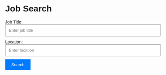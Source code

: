 <html lang="en">
<head>
<meta charset="UTF-8">
<meta name="viewport" content="width=device-width, initial-scale=1.0">
<title>Job Search</title>
<style>
    body {
        font-family: Arial, sans-serif;
        margin: 0;
        padding: 20px;
    }
    form {
        max-width: 600px;
        margin: 0 auto;
    }
    input[type="text"] {
        width: 100%;
        padding: 10px;
        margin-bottom: 10px;
    }
    input[type="submit"] {
        background-color: #007bff;
        color: #fff;
        padding: 10px 20px;
        border: none;
        cursor: pointer;
    }
    input[type="submit"]:hover {
        background-color: #0056b3;
    }
</style>
<script src="https://ajax.googleapis.com/ajax/libs/jquery/3.5.1/jquery.min.js"></script>
<script>
    $(document).ready(function() {
        $('#jobSearchForm').submit(function(event) {
            event.preventDefault(); // Prevent the form from submitting normally
            // Construct the request settings
            const settings = {
                async: true,
                crossDomain: true,
                url: 'https://linkedin-jobs-scraper-api.p.rapidapi.com/jobs',
                method: 'POST',
                headers: {
                    'content-type': 'application/json',
                    'X-RapidAPI-Key': 'b1182b6a64mshff6fcbeabf69dc2p199d99jsn12adc869f7a0',
                    'X-RapidAPI-Host': 'linkedin-jobs-scraper-api.p.rapidapi.com'
                },
                processData: false,
                data: JSON.stringify({
                    title: $('#jobTitle').val(),
                    location: $('#location').val(),
                    rows: 100
                })
            };
            // Send the AJAX request
            $.ajax(settings).done(function(response) {
                console.log(response);
                // Handle the response here, such as displaying job listings on the page
            });
        });
    });
</script>
</head>
<body>
    <h1>Job Search</h1>
    <form id="jobSearchForm" action="search-results.html" method="GET">
        <label for="jobTitle">Job Title:</label>
        <input type="text" id="jobTitle" name="jobTitle" placeholder="Enter job title">
        <label for="location">Location:</label>
        <input type="text" id="location" name="location" placeholder="Enter location">
        <input type="submit" value="Search">
    </form>
</body>
</html>
